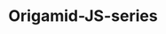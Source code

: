 # Origamid-JS-series

<svg xmlns="http://www.w3.org/2000/svg" width="86" height="84" viewBox="0 0 86 84"><g fill="none" fill-rule="evenodd" stroke="#58595B" stroke-linecap="round" stroke-linejoin="round" stroke-width="3"><path d="M35.625 78.375v-52.5L26.25 12.75l-1.875 9.375H15l-9.375 18.75h15v11.25H11.25l9.375 11.25h-7.5l-11.25 18.75 15-3.75H60L73.125 69V22.125h11.25l-15-20.625-18.75 13.125-9.375 63.75M20.625 29.625v3.75" style="stroke-dasharray: 439px; stroke-dashoffset: 439px;"></path></g></svg>
